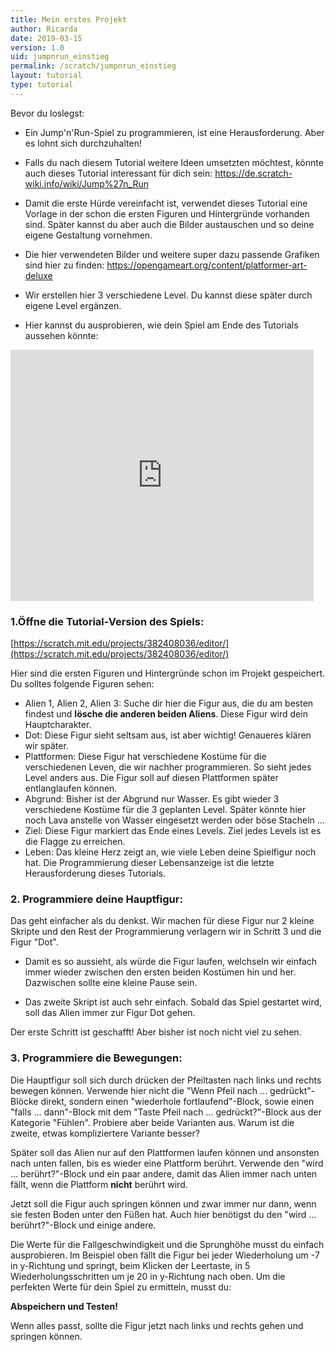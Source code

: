 ```yaml
---
title: Mein erstes Projekt
author: Ricarda
date: 2019-03-15
version: 1.0
uid: jumpnrun_einstieg
permalink: /scratch/jumpnrun_einstieg
layout: tutorial
type: tutorial
---
```


Bevor du loslegst:
- Ein Jump'n'Run-Spiel zu programmieren, ist eine Herausforderung. Aber es lohnt sich durchzuhalten!

- Falls du nach diesem Tutorial weitere Ideen umsetzten möchtest, könnte auch dieses Tutorial interessant für dich sein: https://de.scratch-wiki.info/wiki/Jump%27n_Run

- Damit die erste Hürde vereinfacht ist, verwendet dieses Tutorial eine Vorlage in der schon die ersten Figuren und Hintergründe vorhanden sind. Später kannst du aber auch die Bilder austauschen und so deine eigene Gestaltung vornehmen.

- Die hier verwendeten Bilder und weitere super dazu passende Grafiken sind hier zu finden: https://opengameart.org/content/platformer-art-deluxe

- Wir erstellen hier 3 verschiedene Level. Du kannst diese später durch eigene Level ergänzen.

- Hier kannst du ausprobieren, wie dein Spiel am Ende des Tutorials aussehen könnte: 

<iframe src="https://scratch.mit.edu/projects/382019558/embed" allowtransparency="true" width="485" height="402" frameborder="0" scrolling="no" allowfullscreen></iframe>


### 1.Öffne die Tutorial-Version des Spiels:
[https://scratch.mit.edu/projects/382408036/editor/](https://scratch.mit.edu/projects/382408036/editor/)

Hier sind die ersten Figuren und Hintergründe schon im Projekt gespeichert. Du solltes folgende Figuren sehen:
- Alien 1, Alien 2, Alien 3: Suche dir hier die Figur aus, die du am besten findest und **lösche die anderen beiden Aliens**. Diese Figur wird dein Hauptcharakter.
- Dot: Diese Figur sieht seltsam aus, ist aber wichtig! Genaueres klären wir später.
- Plattformen: Diese Figur hat verschiedene Kostüme für die verschiedenen Leven, die wir nachher programmieren. So sieht jedes Level anders aus. Die Figur soll auf diesen Plattformen später entlanglaufen können.
- Abgrund: Bisher ist der Abgrund nur Wasser. Es gibt wieder 3 verschiedene Kostüme für die 3 geplanten Level. Später könnte hier noch Lava anstelle von Wasser eingesetzt werden oder böse Stacheln ...
- Ziel: Diese Figur markiert das Ende eines Levels. Ziel jedes Levels ist es die Flagge zu erreichen.
- Leben: Das kleine Herz zeigt an, wie viele Leben deine Spielfigur noch hat. Die Programmierung dieser Lebensanzeige ist die letzte Herausforderung dieses Tutorials. 


### 2. Programmiere deine Hauptfigur:

Das geht einfacher als du denkst. Wir machen für diese Figur nur 2 kleine Skripte und den Rest der Programmierung verlagern wir in Schritt 3 und die Figur "Dot".

- Damit es so aussieht, als würde die Figur laufen, welchseln wir einfach immer wieder zwischen den ersten beiden Kostümen hin und her. Dazwischen sollte eine kleine Pause sein.

- Das zweite Skript ist auch sehr einfach. Sobald das Spiel gestartet wird, soll das Alien immer zur Figur Dot gehen.

Der erste Schritt ist geschafft! Aber bisher ist noch nicht viel zu sehen.

### 3. Programmiere die Bewegungen:

Die Hauptfigur soll sich durch drücken der Pfeiltasten nach links und rechts bewegen können. Verwende hier nicht die "Wenn Pfeil nach ... gedrückt"- Blöcke direkt, sondern einen "wiederhole fortlaufend"-Block, sowie einen "falls ... dann"-Block mit dem "Taste Pfeil nach ... gedrückt?"-Block aus der Kategorie "Fühlen". Probiere aber beide Varianten aus. Warum ist die zweite, etwas kompliziertere Variante besser?

Später soll das Alien nur auf den Plattformen laufen können und ansonsten nach unten fallen, bis es wieder eine Plattform berührt. Verwende den "wird ... berührt?"-Block und ein paar andere, damit das Alien immer nach unten fällt, wenn die Plattform **nicht** berührt wird.

Jetzt soll die Figur auch springen können und zwar immer nur dann, wenn sie festen Boden unter den Füßen hat. Auch hier benötigst du den "wird ... berührt?"-Block und einige andere. 

Die Werte für die Fallgeschwindigkeit und die Sprunghöhe musst du einfach ausprobieren. Im Beispiel oben fällt die Figur bei jeder Wiederholung um -7 in y-Richtung und springt, beim Klicken der Leertaste, in 5 Wiederholungsschritten um je 20 in y-Richtung nach oben. Um die perfekten Werte für dein Spiel zu ermitteln, musst du:

**Abspeichern und Testen!**

Wenn alles passt, sollte die Figur jetzt nach links und rechts gehen und springen können.

